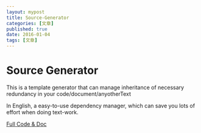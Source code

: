 ```yaml
---
layout: mypost
title: Source-Generator
categories: [文章]
published: true
date: 2016-01-04
tags: [文章]
---
```



# Source Generator

This is a template generator that can manage inheritance of necessary redundancy in your code/document/anyotherText

In English, a easy-to-use dependency manager, which can save you lots of effort when doing text-work.

[Full Code & Doc](https://github.com/sorenchiron/SourceGenerator)